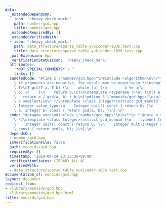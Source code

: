 ```yaml
---
data:
  _extendedDependsOn:
  - icon: ':heavy_check_mark:'
    path: number/gcd.hpp
    title: number/gcd.hpp
  _extendedRequiredBy: []
  _extendedVerifiedWith:
  - icon: ':heavy_check_mark:'
    path: data_structure/sparse_table.yukicoder-1036.test.cpp
    title: data_structure/sparse_table.yukicoder-1036.test.cpp
  _pathExtension: hpp
  _verificationStatusIcon: ':heavy_check_mark:'
  attributes:
    '*NOT_SPECIAL_COMMENTS*': ''
    links: []
  bundledCode: "#line 2 \"number/gcd.hpp\"\n#include <algorithm>\n\n/**\n * @note\
    \ if arguments are negative, the result may be negative\n */\ntemplate <typename\
    \ T>\nT gcd(T a, T b) {\n    while (a) {\n        b %= a;\n        std::swap(a,\
    \ b);\n    }\n    return b;\n}\n\ntemplate <typename T>\nT lcm(T a, T b) {\n \
    \   return a / gcd(a, b) * b;\n}\n#line 3 \"monoids/gcd.hpp\"\n\n/**\n * @note\
    \ a semilattice\n */\ntemplate <class Integer>\nstruct gcd_monoid {\n    typedef\
    \ Integer value_type;\n    Integer unit() const { return 0; }\n    Integer mult(Integer\
    \ a, Integer b) const { return gcd(a, b); }\n};\n"
  code: "#pragma once\n#include \"number/gcd.hpp\"\n\n/**\n * @note a semilattice\n\
    \ */\ntemplate <class Integer>\nstruct gcd_monoid {\n    typedef Integer value_type;\n\
    \    Integer unit() const { return 0; }\n    Integer mult(Integer a, Integer b)\
    \ const { return gcd(a, b); }\n};\n"
  dependsOn:
  - number/gcd.hpp
  isVerificationFile: false
  path: monoids/gcd.hpp
  requiredBy: []
  timestamp: '2020-04-24 23:33:38+09:00'
  verificationStatus: LIBRARY_ALL_AC
  verifiedWith:
  - data_structure/sparse_table.yukicoder-1036.test.cpp
documentation_of: monoids/gcd.hpp
layout: document
redirect_from:
- /library/monoids/gcd.hpp
- /library/monoids/gcd.hpp.html
title: monoids/gcd.hpp
---
```

